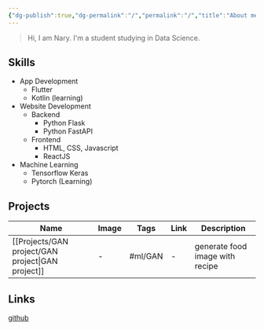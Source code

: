```yaml
---
{"dg-publish":true,"dg-permalink":"/","permalink":"/","title":"About me","pinned":true}
---
```




> Hi, I am Nary. I'm a student studying in Data Science.

## Skills
- App Development
	- Flutter
	- Kotlin (learning)
- Website Development
	- Backend
		- Python Flask
		- Python FastAPI
	- Frontend
		- HTML, CSS, Javascript
		- ReactJS
- Machine Learning
	- Tensorflow Keras
	- Pytorch (Learning)

## Projects

| Name                                                 | Image | Tags    | Link | Description                     |
| ---------------------------------------------------- | ----- | ------- | ---- | ------------------------------- |
| [[Projects/GAN project/GAN project\|GAN project]] | \-    | #ml/GAN | \-   | generate food image with recipe |


## Links
[github](https://github.com/machichima)
